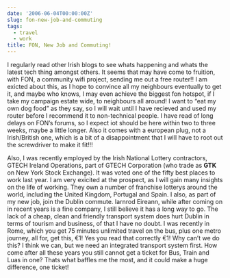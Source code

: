 ```yaml
---
date: '2006-06-04T00:00:00Z'
slug: fon-new-job-and-commuting
tags:
  - travel
  - work
title: FON, New Job and Commuting!
---
```


I regularly read other Irish blogs to see whats happening and whats the latest
tech thing amongst others. It seems that may have come to fruition, with FON, a
community wifi project, sending me out a free router!! I am exicted about this,
as I hope to convince all my neighbours eventually to get it, and maybe who
knows, I may even achieve the biggest fon hotspot, if I take my campaign estate
wide, to neighbours all around! I want to “eat my own dog food” as they say, so
I will wait until I have recieved and used my router before I recommend it to
non-technical people. I have read of long delays on FON’s forums, so I expect
iot should be here within two to three weeks, maybe a little longer. Also it
comes with a european plug, not a Irish/British one, which is a bit of a
disappointment that I will have to root out the screwdriver to make it fit!!!

Also, I was recently employed by the Irish National Lottery contractors, GTECH
Ireland Operations, part of GTECH Corporation (who trade as **GTK** on New York
Stock Exchange). It was voted one of the fifty best places to work last year. I
am very exicited at the prospect, as I will gain many insights on the life of
working. They own a number of franchise lotterys around the world, including the
United Kingdom, Portugal and Spain. I also, as part of my new job, join the
Dublin commute. Iarnrod Eireann, while after coming on in recent years is a fine
company, I still believe it has a long way to go. The lack of a cheap, clean and
friendly transport system does hurt Dublin in terms of tourism and business, of
that I have no doubt. I was recently in Rome, which you get 75 minutes unlimited
travel on the bus, plus one metro journey, all for, get this, €1! Yes you read
that correctly €1! Why can’t we do this? I think we can, but we need an
integrated transport system first. How come after all these years you still
cannot get a ticket for Bus, Train and Luas in one? Thats what baffles me the
most, and it could make a huge difference, one ticket!
